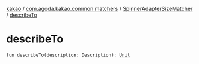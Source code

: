 [kakao](../../index.md) / [com.agoda.kakao.common.matchers](../index.md) / [SpinnerAdapterSizeMatcher](index.md) / [describeTo](./describe-to.md)

# describeTo

`fun describeTo(description: Description): `[`Unit`](https://kotlinlang.org/api/latest/jvm/stdlib/kotlin/-unit/index.html)